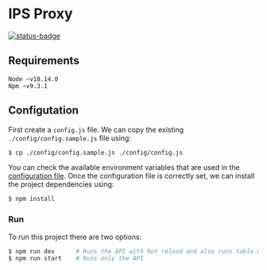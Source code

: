# IPS Proxy 


[![status-badge](https://rpi.belisario.dev/api/badges/belisariops/ips-proxy/status.svg)](https://rpi.belisario.dev/belisariops/ips-proxy)

## Requirements

```
Node ~v18.14.0
Npm ~v9.3.1
```

## Configutation

First create a `config.js` file. We can copy the existing `./config/config.sample.js` file using:

```bash
$ cp ./config/config.sample.js ./config/config.js
```

You can check the available environment variables that are used in the [configuration file](./config/config.sample.js).
Once the configuration file is correctly set, we can install the project dependencies using:

```bash
$ npm install
```

### Run

To run this project there are two options:

```bash
$ npm run dev      # Runs the API with hot reload and also runs table migrations
$ npm run start    # Runs only the API
```
